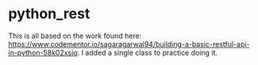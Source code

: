# python_rest

This is all based on the work found here: https://www.codementor.io/sagaragarwal94/building-a-basic-restful-api-in-python-58k02xsiq. I added a single class to practice doing it.
